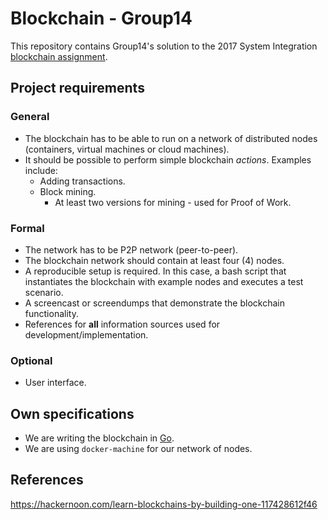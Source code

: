 # Blockchain - Group14

This repository contains Group14's solution to the 2017 System Integration [blockchain assignment](https://github.com/datsoftlyngby/soft2017fall-system-integration-teaching-material/blob/e7729438dd0a3fa1c4cbc2a7b1d3651e8fc4600f/lecture_notes/12-Blockchain_Intro.ipynb).

## Project requirements

### General

* The blockchain has to be able to run on a network of distributed nodes (containers, virtual machines or cloud machines).
* It should be possible to perform simple blockchain *actions*. Examples include:
  * Adding transactions.
  * Block mining.
    * At least two versions for mining - used for Proof of Work.

### Formal

* The network has to be P2P network (peer-to-peer).
* The blockchain network should contain at least four (4) nodes.
* A reproducible setup is required. In this case, a bash script that instantiates the blockchain with example nodes and executes a test scenario.
* A screencast or screendumps that demonstrate the blockchain functionality.
* References for **all** information sources used for development/implementation.

### Optional

* User interface.

## Own specifications

* We are writing the blockchain in [Go](https://golang.org/#).
* We are using `docker-machine` for our network of nodes.

## References

https://hackernoon.com/learn-blockchains-by-building-one-117428612f46